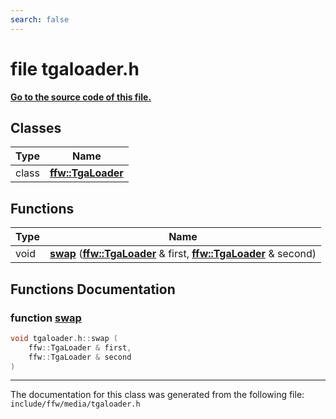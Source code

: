 ```yaml
---
search: false
---
```


# file tgaloader.h

**[Go to the source code of this file.](tgaloader_8h_source.md)**
## Classes

|Type|Name|
|-----|-----|
|class|[**ffw::TgaLoader**](classffw_1_1_tga_loader.md)|


## Functions

|Type|Name|
|-----|-----|
|void|[**swap**](tgaloader_8h.md#1a9f747628ad31048f4a7b7d557d772af2) (**[ffw::TgaLoader](classffw_1_1_tga_loader.md)** & first, **[ffw::TgaLoader](classffw_1_1_tga_loader.md)** & second) |


## Functions Documentation

### function <a id="1a9f747628ad31048f4a7b7d557d772af2" href="#1a9f747628ad31048f4a7b7d557d772af2">swap</a>

```cpp
void tgaloader.h::swap (
    ffw::TgaLoader & first,
    ffw::TgaLoader & second
)
```





----------------------------------------
The documentation for this class was generated from the following file: `include/ffw/media/tgaloader.h`
